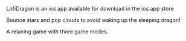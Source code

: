 LofiDragon is an ios app available for download in the ios app store

Bounce stars and pop clouds to avoid waking up the sleeping dragon!

A relaxing game with three game modes.

